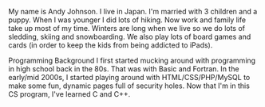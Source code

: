 My name is Andy Johnson.
I live in Japan.
I'm married with 3 children and a puppy.
When I was younger I did lots of hiking. Now work and family life take up most of my time.
Winters are long when we live so we do lots of sledding, skiing and snowboarding. We also play lots of board games and cards (in order to keep the kids from being addicted to iPads).

Programming Background
I first started mucking around with programming in high school back in the 80s. That was with Basic and Fortran.
In the early/mid 2000s, I started playing around with HTML/CSS/PHP/MySQL to make some fun, dynamic pages full of security holes.
Now that I'm in this CS program, I've learned C and C++. 